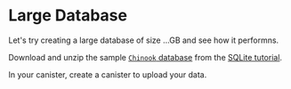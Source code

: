# Large Database

Let's try creating a large database of size ...GB and see how it performns.

Download and unzip the sample [`Chinook` database](https://www.sqlitetutorial.net/wp-content/uploads/2018/03/chinook.zip) from the [SQLite tutorial](https://www.sqlitetutorial.net).

In your canister, create a canister to upload your data.
